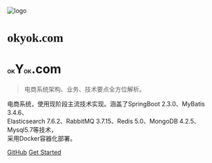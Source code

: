 ![logo](images/mall.svg)

# <font face="georgia">okyok.com</font>
# <span style="font-family: -apple-system, BlinkMacSystemFont, 'Segoe UI', sans-serif; font-weight: bold;"><span style="font-size: 12px;">OK</span>Y<span style="font-size: 12px;">OK</span>.com</span>

> 电商系统架构、业务、技术要点全方位解析。

电商系统，使用现阶段主流技术实现。涵盖了SpringBoot 2.3.0、MyBatis 3.4.6、  
Elasticsearch 7.6.2、RabbitMQ 3.7.15、Redis 5.0、MongoDB 4.2.5、Mysql5.7等技术，  
采用Docker容器化部署。

[GitHub](https://github.com/sople)
[Get Started](README.md)
